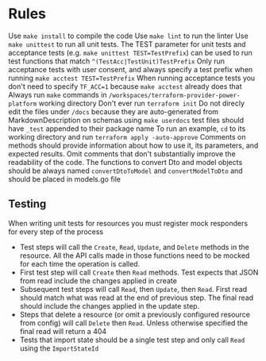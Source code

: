 # Rules

Use `make install` to compile the code
Use `make lint` to run the linter
Use `make unittest` to run all unit tests.
The TEST parameter for unit tests and acceptance tests (e.g. `make unittest TEST=TestPrefix`) can be used to run test functions that match `^(TestAcc|TestUnit)TestPrefix`
Only run acceptance tests with user consent, and always specify a test prefix when running `make acctest TEST=TestPrefix`
When running acceptance tests you don't need to specify `TF_ACC=1` because `make acctest` already does that
Always run `make` commands in `/workspaces/terraform-provider-power-platform` working directory
Don't ever run `terraform init`
Do not direcly edit the files under `/docs` because they are auto-generated from MarkdownDescription on schemas using `make userdocs`
test files should have `_test` appended to their package name
To run an example, `cd` to its working directory and run `terraform apply -auto-approve`
Comments on methods should provide information about how to use it, its parameters, and expected results. Omit comments that don't substantially improve the readability of the code.
The functions to convert Dto and model objects should be always named `convertDtoToModel` and `convertModelToDto` and should be placed in models.go file

## Testing

When writing unit tests for resources you must register mock responders for every step of the process

- Test steps will call the `Create`, `Read`, `Update`, and `Delete` methods in the resource.  All the API calls made in those functions need to be mocked for each time the operation is called.
- First test step will call `Create` then `Read` methods. Test expects that JSON from read include the changes applied in create
- Subsequent test steps will call `Read`, then `Update`, then `Read`. First read should match what was read at the end of previous step.  The final read should include the changes applied in the update step.
- Steps that delete a resource (or omit a previously configured resource from config) will call `Delete` then `Read`.  Unless otherwise specified the final read will return a 404
- Tests that import state should be a single test step and only call `Read` using the `ImportStateId`
